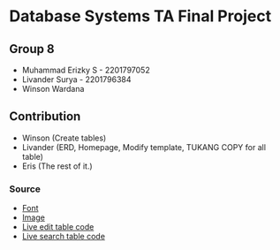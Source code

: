 # Database Systems TA Final Project
## Group 8
- Muhammad Erizky S - 2201797052
- Livander Surya - 2201796384
- Winson Wardana

## Contribution
- Winson (Create tables)
- Livander (ERD, Homepage, Modify template, TUKANG COPY for all table)
- Eris (The rest of it.)

### Source
- [Font](https://www.dafont.com/lobster.font)
- [Image](image.google.com)
- [Live edit table code](https://www.phpzag.com/create-live-editable-table-with-jquery-php-and-mysql/)
- [Live search table code](https://www.webslesson.info/p/source-code-of-ajax-live-data-search.html)

